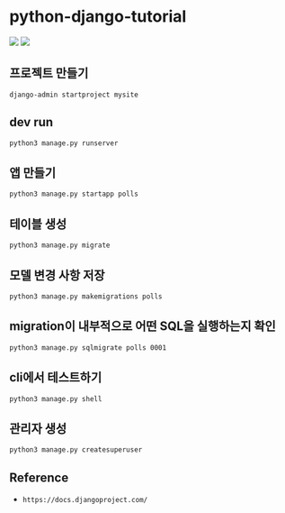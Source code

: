# python-django-tutorial

<img src="https://img.shields.io/badge/django 4.0-092E20?style=flat-square&logo=django&logoColor=white"/>
<img src="https://img.shields.io/badge/python 3.9-3776AB?style=flat-square&logo=python&logoColor=white"/>

## 프로젝트 만들기
```commandline
django-admin startproject mysite
```

## dev run
```commandline
python3 manage.py runserver
```

## 앱 만들기
```commandline
python3 manage.py startapp polls
```

## 테이블 생성
```commandline
python3 manage.py migrate
```

## 모델 변경 사항 저장
```commandline
python3 manage.py makemigrations polls
```

## migration이 내부적으로 어떤 SQL을 실행하는지 확인
```commandline
python3 manage.py sqlmigrate polls 0001
```

## cli에서 테스트하기
```commandline
python3 manage.py shell
```

## 관리자 생성
```commandline
python3 manage.py createsuperuser
```

## Reference
- `https://docs.djangoproject.com/`